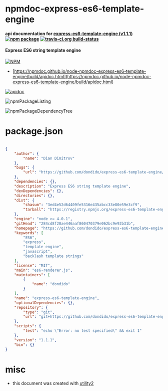 # npmdoc-express-es6-template-engine

#### api documentation for  [express-es6-template-engine (v1.1.1)](https://github.com/dondido/express-es6-template-engine#readme)  [![npm package](https://img.shields.io/npm/v/npmdoc-express-es6-template-engine.svg?style=flat-square)](https://www.npmjs.org/package/npmdoc-express-es6-template-engine) [![travis-ci.org build-status](https://api.travis-ci.org/npmdoc/node-npmdoc-express-es6-template-engine.svg)](https://travis-ci.org/npmdoc/node-npmdoc-express-es6-template-engine)

#### Express ES6 string template engine

[![NPM](https://nodei.co/npm/express-es6-template-engine.png?downloads=true&downloadRank=true&stars=true)](https://www.npmjs.com/package/express-es6-template-engine)

- [https://npmdoc.github.io/node-npmdoc-express-es6-template-engine/build/apidoc.html](https://npmdoc.github.io/node-npmdoc-express-es6-template-engine/build/apidoc.html)

[![apidoc](https://npmdoc.github.io/node-npmdoc-express-es6-template-engine/build/screenCapture.buildCi.browser.%252Ftmp%252Fbuild%252Fapidoc.html.png)](https://npmdoc.github.io/node-npmdoc-express-es6-template-engine/build/apidoc.html)

![npmPackageListing](https://npmdoc.github.io/node-npmdoc-express-es6-template-engine/build/screenCapture.npmPackageListing.svg)

![npmPackageDependencyTree](https://npmdoc.github.io/node-npmdoc-express-es6-template-engine/build/screenCapture.npmPackageDependencyTree.svg)



# package.json

```json

{
    "author": {
        "name": "Dian Dimitrov"
    },
    "bugs": {
        "url": "https://github.com/dondido/express-es6-template-engine/issues"
    },
    "dependencies": {},
    "description": "Express ES6 string template engine",
    "devDependencies": {},
    "directories": {},
    "dist": {
        "shasum": "3ed4e52d64409fe5316e435abcc33e80e59e3cf9",
        "tarball": "https://registry.npmjs.org/express-es6-template-engine/-/express-es6-template-engine-1.1.1.tgz"
    },
    "engine": "node >= 4.0.1",
    "gitHead": "284cd8f28ae446aaf860470379e062bc9e92b31b",
    "homepage": "https://github.com/dondido/express-es6-template-engine#readme",
    "keywords": [
        "ES6",
        "express",
        "template engine",
        "javascript",
        "backlash template strings"
    ],
    "license": "MIT",
    "main": "es6-renderer.js",
    "maintainers": [
        {
            "name": "dondido"
        }
    ],
    "name": "express-es6-template-engine",
    "optionalDependencies": {},
    "repository": {
        "type": "git",
        "url": "git+https://github.com/dondido/express-es6-template-engine.git"
    },
    "scripts": {
        "test": "echo \"Error: no test specified\" && exit 1"
    },
    "version": "1.1.1",
    "bin": {}
}
```



# misc
- this document was created with [utility2](https://github.com/kaizhu256/node-utility2)
